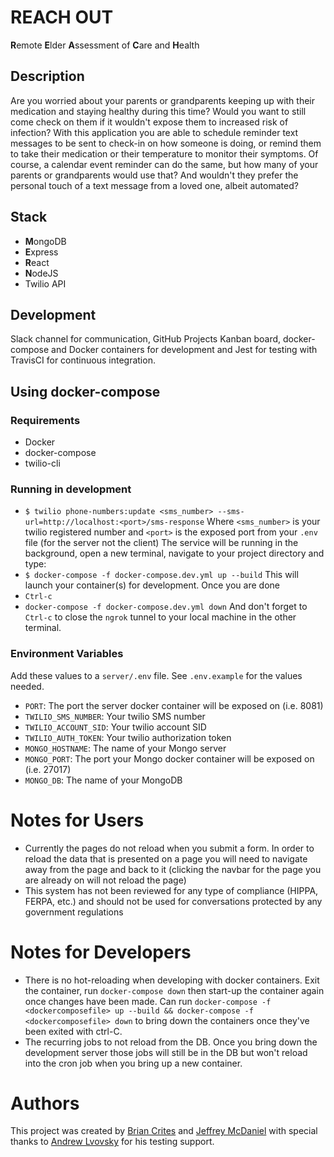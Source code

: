 # REACH OUT
**R**emote **E**lder **A**ssessment of **C**are and **H**ealth 

## Description

Are you worried about your parents or grandparents keeping up with their medication and staying healthy during this time? Would you want to still come check on them if it wouldn't expose them to increased risk of infection? With this application you are able to schedule reminder text messages to be sent to check-in on how someone is doing, or remind them to take their medication or their temperature to monitor their symptoms. Of course, a calendar event reminder can do the same, but how many of your parents or grandparents would use that? And wouldn't they prefer the personal touch of a text message from a loved one, albeit automated?

## Stack

- **M**ongoDB
- **E**xpress
- **R**eact
- **N**odeJS
- Twilio API

## Development

Slack channel for communication, GitHub Projects Kanban board, docker-compose and Docker containers for development and Jest for testing with TravisCI for continuous integration. 

## Using docker-compose

### Requirements

* Docker
* docker-compose
* twilio-cli

### Running in development

* `$ twilio phone-numbers:update <sms_number> --sms-url=http://localhost:<port>/sms-response`
Where `<sms_number>` is your twilio registered number and `<port>` is the exposed port from your `.env` file (for the server not the client)
The service will be running in the background, open a new terminal, navigate to your project directory and type:
* `$ docker-compose -f docker-compose.dev.yml up --build`
This will launch your container(s) for development. Once you are done
* `Ctrl-c`
* `docker-compose -f docker-compose.dev.yml down`
And don't forget to `Ctrl-c` to close the `ngrok` tunnel to your local machine in the other terminal. 

### Environment Variables

Add these values to a `server/.env` file. See `.env.example` for the values needed. 
 - `PORT`: The port the server docker container will be exposed on (i.e. 8081)
 - `TWILIO_SMS_NUMBER`: Your twilio SMS number
 - `TWILIO_ACCOUNT_SID`: Your twilio account SID
 - `TWILIO_AUTH_TOKEN`: Your twilio authorization token
 - `MONGO_HOSTNAME`: The name of your Mongo server
 - `MONGO_PORT`: The port your Mongo docker container will be exposed on (i.e. 27017)
 - `MONGO_DB`: The name of your MongoDB

# Notes for Users

* Currently the pages do not reload when you submit a form. In order to reload the data that is presented on a page you will need to navigate away from the page and back to it (clicking the navbar for the page you are already on will not reload the page)
* This system has not been reviewed for any type of compliance (HIPPA, FERPA, etc.) and should not be used for conversations protected by any government regulations

# Notes for Developers

* There is no hot-reloading when developing with docker containers. Exit the container, run `docker-compose down` then start-up the container again once changes have been made. Can run `docker-compose -f <dockercomposefile> up --build && docker-compose -f <dockercomposefile> down` to bring down the containers once they've been exited with ctrl-C.
* The recurring jobs to not reload from the DB. Once you bring down the development server those jobs will still be in the DB but won't reload into the cron job when you bring up a new container. 

# Authors

This project was created by [Brian Crites](https://github.com/brrcrites) and [Jeffrey McDaniel](https://github.com/jmcda001) with special thanks to [Andrew Lvovsky](https://github.com/borninla) for his testing support.
